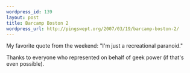 ```yaml
--- 
wordpress_id: 139
layout: post
title: Barcamp Boston 2
wordpress_url: http://pingswept.org/2007/03/19/barcamp-boston-2/
---
```

My favorite quote from the weekend: "I'm just a recreational paranoid."

Thanks to everyone who represented on behalf of geek power (if that's even possible).
